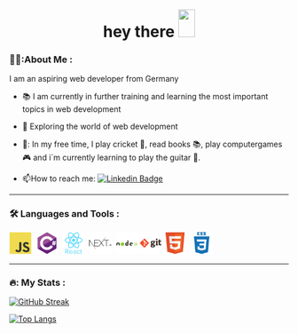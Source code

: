 <div id="header" align="center">
<h1>hey there <img src="https://media.giphy.com/media/hvRJCLFzcasrR4ia7z/giphy.gif" width="30px" height="50px"/></h1>
</div>

### 👨‍💻:About Me :
I am an aspiring web developer from Germany
- :books: I am currently in further training and learning the most important topics in web development 

- :seedling: Exploring the world of web development

- 🌴: In my free time, I play cricket 🏏, read books 📚, play computergames 🎮 and i´m currently learning to play the guitar 🎸. 

- :mailbox:How to reach me: [![Linkedin Badge](https://img.shields.io/badge/-Sarmad-blue?style=flat&logo=Linkedin&logoColor=white)](https://www.linkedin.com/in/sarmad-ahmad-409085217/)

---

### :hammer_and_wrench: Languages and Tools :
<div>
  <img src="https://github.com/devicons/devicon/blob/master/icons/javascript/javascript-original.svg" title="JavaScript" alt="JavaScript" width="40" height="40"/>&nbsp;
  <img src="https://github.com/devicons/devicon/blob/master/icons/csharp/csharp-original.svg" title="C#" alt="C#" width="40" height="40"/>&nbsp;
  <img src="https://github.com/devicons/devicon/blob/master/icons/react/react-original-wordmark.svg" title="React" alt="React" width="40" height="40"/>&nbsp;
  <img src="https://github.com/devicons/devicon/blob/master/icons/nextjs/nextjs-original-wordmark.svg" title="Next" alt="Next" width="40" height="40"/>&nbsp;
  <img src="https://github.com/devicons/devicon/blob/master/icons/nodejs/nodejs-original-wordmark.svg" title="NodeJS" alt="NodeJS" width="40"
       height="40"/>
  <img src="https://github.com/devicons/devicon/blob/master/icons/git/git-original-wordmark.svg" title="Git" **alt="Git" width="40" height="40"/>
  <img src="https://github.com/devicons/devicon/blob/master/icons/html5/html5-original.svg" title="HTML5" alt="HTML" width="40" height="40"/>&nbsp;
  <img src="https://github.com/devicons/devicon/blob/master/icons/css3/css3-plain-wordmark.svg"  title="CSS3" alt="CSS" width="40" height="40"/>&nbsp;
</div>

---

### 🔥: My Stats :
[![GitHub Streak](http://github-readme-streak-stats.herokuapp.com?user=SarmadAD&theme=github-dark-blue&date_format=j%20M%5B%20Y%5D)](https://git.io/streak-stats)

[![Top Langs](https://github-readme-stats.vercel.app/api/top-langs/?username=SarmadAD&layout=compact&theme=vision-friendly-dark)](https://github.com/anuraghazra/github-readme-stats)
